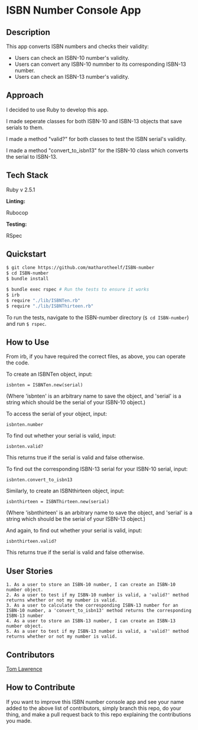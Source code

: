# ISBN Number Console App

## Description

This app converts ISBN numbers and checks their validity:
*  Users can check an ISBN-10 number's validity.
*  Users can convert any ISBN-10 numnber to its corresponding ISBN-13 number.
*  Users can check an ISBN-13 number's validity.

## Approach

I decided to use Ruby to develop this app.

I made seperate classes for both ISBN-10 and ISBN-13 objects that save serials to them.  

I made a method "valid?" for both classes to test the ISBN serial's validity.

I made a method "convert_to_isbn13" for the ISBN-10 class which converts the serial to ISBN-13.


## Tech Stack

Ruby v 2.5.1

**Linting:**

Rubocop


**Testing:**

RSpec


## Quickstart

```bash
$ git clone https://github.com/matharotheelf/ISBN-number
$ cd ISBN-number
$ bundle install

$ bundle exec rspec # Run the tests to ensure it works
$ irb
$ require "./lib/ISBNTen.rb"
$ require "./lib/ISBNThirteen.rb"
```
To run the tests, navigate to the ISBN-number directory (`$ cd ISBN-number`) and run `$ rspec`.

## How to Use

From irb, if you have required the correct files, as above, you can operate the code.

To create an ISBNTen object, input:

```isbnten = ISBNTen.new(serial)```

(Where 'isbnten' is an arbitrary name to save the object, and 'serial' is a string which should be the serial of your ISBN-10 object.)

To access the serial of your object, input:

```isbnten.number```

To find out whether your serial is valid, input:

```isbnten.valid?```

This returns true if the serial is valid and false otherwise.

To find out the corresponding ISBN-13 serial for your ISBN-10 serial, input:

```isbnten.convert_to_isbn13```

Similarly, to create an ISBNthirteen object, input:

```isbnthirteen = ISBNThirteen.new(serial)```

(Where 'isbnthirteen' is an arbitrary name to save the object, and 'serial' is a string which should be the serial of your ISBN-13 object.)

And again, to find out whether your serial is valid, input:

```isbnthirteen.valid?```

This returns true if the serial is valid and false otherwise.

## User Stories
```
1. As a user to store an ISBN-10 number, I can create an ISBN-10 number object.
2. As a user to test if my ISBN-10 number is valid, a 'valid?' method returns whether or not my number is valid.
3. As a user to calculate the corresponding ISBN-13 number for an ISBN-10 number, a 'convert_to_isbn13' method returns the corresponding ISBN-13 number
4. As a user to store an ISBN-13 number, I can create an ISBN-13 number object.
5. As a user to test if my ISBN-13 number is valid, a 'valid?' method returns whether or not my number is valid.
```

## Contributors

[Tom Lawrence](https://github.com/matharotheelf)  

## How to Contribute

If you want to improve this ISBN number console app and see your name added to the above list of contributors, simply branch this repo, do your thing, and make a pull request back to this repo explaining the contributions you made.
